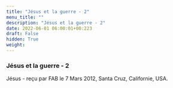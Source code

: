 ```yaml
---
title: "Jésus et la guerre - 2"
menu_title: ""
description: "Jésus et la guerre - 2"
date: 2022-06-01 06:00:01+00:223
draft: False
hidden: True
weight:
---
```

### Jésus et la guerre - 2

Jésus - reçu par FAB le 7 Mars 2012, Santa Cruz, Californie, USA.



